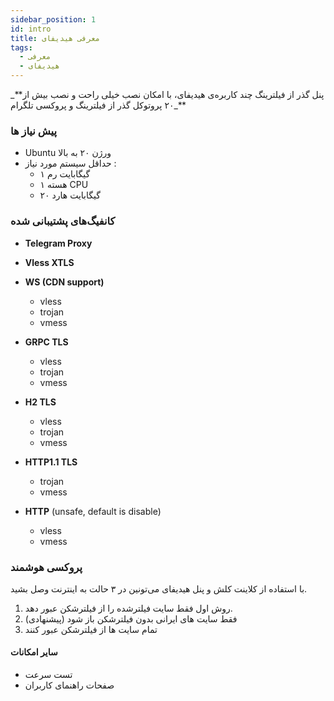 ```yaml
---
sidebar_position: 1
id: intro
title: معرفی هیدیفای
tags:
  - معرفی
  - هیدیفای
---
```


پنل گذر از فیلترینگ چند کاربره‌ی هیدیفای، با امکان نصب خیلی راحت و نصب بیش از**_
۲۰ پروتوکل گذر از فیلترینگ و پروکسی تلگرام_**

### پیش نیاز ها

- Ubuntu ورژن ۲۰ به بالا
- حداقل سیستم مورد نیاز :
  - ۱ گیگابایت رم
  - ۱ هسته CPU
  - ۲۰ گیگابایت هارد

### کانفیگ‌های پشتیبانی شده

- **Telegram Proxy**
- **Vless XTLS**
- **WS (CDN support)**
  - vless
  - trojan
  - vmess
- **GRPC TLS**
  - vless
  - trojan
  - vmess
- **H2 TLS**
  - vless
  - trojan
  - vmess
- **HTTP1.1 TLS**
  - trojan
  - vmess
- **HTTP** (unsafe, default is disable)

  - vless
  - vmess

### پروکسی هوشمند

با استفاده از کلاینت کلش و پنل هیدیفای می‌تونین در ۳ حالت به اینترنت وصل بشید.

1. روش اول فقط سایت فیلترشده را از فیلترشکن عبور دهد.
2. فقط سایت های ایرانی بدون فیلترشکن باز شود (پیشنهادی)
3. تمام سایت ها از فیلترشکن عبور کنند

#### سایر امکانات

- تست سرعت
- صفحات راهنمای کاربران

<!-- Open `docs/intro.md` (this page) and edit some lines: the site **reloads
automatically** and displays your changes. -->
